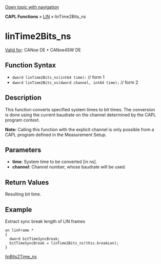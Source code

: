 [Open topic with navigation](../../../../../CANoeDEFamily.htm#Topics/CAPLFunctions/LIN/Functions/CAPLfunctionLINTime2BitsNS.md)

**CAPL Functions** » [LIN](../CAPLfunctionsLINOverview.md) » linTime2Bits_ns

# linTime2Bits_ns

[Valid for](../../../Shared/FeatureAvailability.md): CANoe DE • CANoe4SW DE

## Function Syntax

- `dword linTime2Bits_ns(int64 time):` // form 1
- `dword linTime2Bits_ns(dword channel, int64 time);` // form 2

## Description

This function converts specified system times to bit times. The conversion is done using the current baudrate on the channel determined by the CAPL program context.

**Note:** Calling this function with the explicit channel is only possible from a CAPL program defined in the Measurement Setup.

## Parameters

- **time**: System time to be converted [in ns].
- **channel**: Channel number, whose baudrate will be used.

## Return Values

Resulting bit time.

## Example

Extract sync break length of LIN frames

```plaintext
on linFrame *
{
  dword bitTimeSyncBreak;
  bitTimeSyncBreak = linTime2Bits_ns(this.breakLen);
}
```

[linBits2Time_ns](CAPLfunctionLINBits2TimeNS.md)
